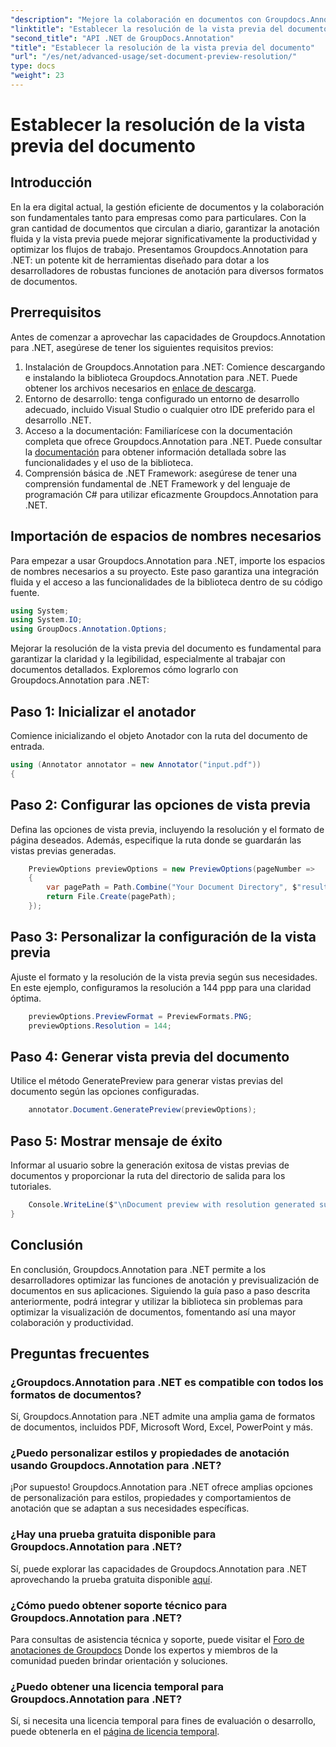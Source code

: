 ```yaml
---
"description": "Mejore la colaboración en documentos con Groupdocs.Annotation para .NET&#58; optimice las funcionalidades de anotación y vista previa sin problemas."
"linktitle": "Establecer la resolución de la vista previa del documento"
"second_title": "API .NET de GroupDocs.Annotation"
"title": "Establecer la resolución de la vista previa del documento"
"url": "/es/net/advanced-usage/set-document-preview-resolution/"
type: docs
"weight": 23
---
```


# Establecer la resolución de la vista previa del documento

## Introducción
En la era digital actual, la gestión eficiente de documentos y la colaboración son fundamentales tanto para empresas como para particulares. Con la gran cantidad de documentos que circulan a diario, garantizar la anotación fluida y la vista previa puede mejorar significativamente la productividad y optimizar los flujos de trabajo. Presentamos Groupdocs.Annotation para .NET: un potente kit de herramientas diseñado para dotar a los desarrolladores de robustas funciones de anotación para diversos formatos de documentos.
## Prerrequisitos
Antes de comenzar a aprovechar las capacidades de Groupdocs.Annotation para .NET, asegúrese de tener los siguientes requisitos previos:
1. Instalación de Groupdocs.Annotation para .NET: Comience descargando e instalando la biblioteca Groupdocs.Annotation para .NET. Puede obtener los archivos necesarios en [enlace de descarga](https://releases.groupdocs.com/annotation/net/).
2. Entorno de desarrollo: tenga configurado un entorno de desarrollo adecuado, incluido Visual Studio o cualquier otro IDE preferido para el desarrollo .NET.
3. Acceso a la documentación: Familiarícese con la documentación completa que ofrece Groupdocs.Annotation para .NET. Puede consultar la [documentación](https://tutorials.groupdocs.com/annotation/net/) para obtener información detallada sobre las funcionalidades y el uso de la biblioteca.
4. Comprensión básica de .NET Framework: asegúrese de tener una comprensión fundamental de .NET Framework y del lenguaje de programación C# para utilizar eficazmente Groupdocs.Annotation para .NET.

## Importación de espacios de nombres necesarios
Para empezar a usar Groupdocs.Annotation para .NET, importe los espacios de nombres necesarios a su proyecto. Este paso garantiza una integración fluida y el acceso a las funcionalidades de la biblioteca dentro de su código fuente.

```csharp
using System;
using System.IO;
using GroupDocs.Annotation.Options;
```

Mejorar la resolución de la vista previa del documento es fundamental para garantizar la claridad y la legibilidad, especialmente al trabajar con documentos detallados. Exploremos cómo lograrlo con Groupdocs.Annotation para .NET:
## Paso 1: Inicializar el anotador
Comience inicializando el objeto Anotador con la ruta del documento de entrada.
```csharp
using (Annotator annotator = new Annotator("input.pdf"))
{
```
## Paso 2: Configurar las opciones de vista previa
Defina las opciones de vista previa, incluyendo la resolución y el formato de página deseados. Además, especifique la ruta donde se guardarán las vistas previas generadas.
```csharp
    PreviewOptions previewOptions = new PreviewOptions(pageNumber =>
    {
        var pagePath = Path.Combine("Your Document Directory", $"result_with_resolution_{pageNumber}.png");
        return File.Create(pagePath);
    });
```
## Paso 3: Personalizar la configuración de la vista previa
Ajuste el formato y la resolución de la vista previa según sus necesidades. En este ejemplo, configuramos la resolución a 144 ppp para una claridad óptima.
```csharp
    previewOptions.PreviewFormat = PreviewFormats.PNG;
    previewOptions.Resolution = 144;
```
## Paso 4: Generar vista previa del documento
Utilice el método GeneratePreview para generar vistas previas del documento según las opciones configuradas.
```csharp
    annotator.Document.GeneratePreview(previewOptions);
```
## Paso 5: Mostrar mensaje de éxito
Informar al usuario sobre la generación exitosa de vistas previas de documentos y proporcionar la ruta del directorio de salida para los tutoriales.
```csharp
    Console.WriteLine($"\nDocument preview with resolution generated successfully.\nCheck output in {"Your Document Directory"}.");
}
```

## Conclusión
En conclusión, Groupdocs.Annotation para .NET permite a los desarrolladores optimizar las funciones de anotación y previsualización de documentos en sus aplicaciones. Siguiendo la guía paso a paso descrita anteriormente, podrá integrar y utilizar la biblioteca sin problemas para optimizar la visualización de documentos, fomentando así una mayor colaboración y productividad.
## Preguntas frecuentes
### ¿Groupdocs.Annotation para .NET es compatible con todos los formatos de documentos?
Sí, Groupdocs.Annotation para .NET admite una amplia gama de formatos de documentos, incluidos PDF, Microsoft Word, Excel, PowerPoint y más.
### ¿Puedo personalizar estilos y propiedades de anotación usando Groupdocs.Annotation para .NET?
¡Por supuesto! Groupdocs.Annotation para .NET ofrece amplias opciones de personalización para estilos, propiedades y comportamientos de anotación que se adaptan a sus necesidades específicas.
### ¿Hay una prueba gratuita disponible para Groupdocs.Annotation para .NET?
Sí, puede explorar las capacidades de Groupdocs.Annotation para .NET aprovechando la prueba gratuita disponible [aquí](https://releases.groupdocs.com/).
### ¿Cómo puedo obtener soporte técnico para Groupdocs.Annotation para .NET?
Para consultas de asistencia técnica y soporte, puede visitar el [Foro de anotaciones de Groupdocs](https://forum.groupdocs.com/c/annotation/10) Donde los expertos y miembros de la comunidad pueden brindar orientación y soluciones.
### ¿Puedo obtener una licencia temporal para Groupdocs.Annotation para .NET?
Sí, si necesita una licencia temporal para fines de evaluación o desarrollo, puede obtenerla en el [página de licencia temporal](https://purchase.groupdocs.com/temporary-license/).